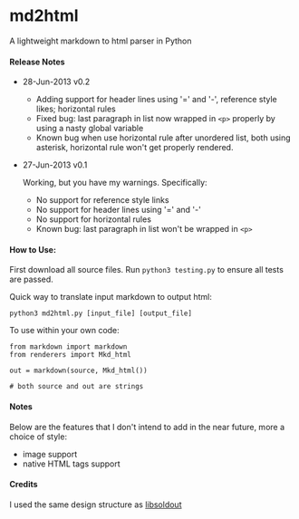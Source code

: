 md2html
=====

A lightweight markdown to html parser in Python

#### Release Notes

* 28-Jun-2013    v0.2

     * Adding support for header lines using '=' and '-', reference style likes; horizontal rules
     * Fixed bug: last paragraph in list now wrapped in `<p>` properly by using a nasty global variable
     * Known bug when use horizontal rule after unordered list, both using asterisk, horizontal rule won't get properly rendered.

* 27-Jun-2013    v0.1
     
     Working, but you have my warnings. Specifically:

     * No support for reference style links
     * No support for header lines using '=' and '-'
     * No support for horizontal rules
     * Known bug: last paragraph in list won't be wrapped in `<p>`

#### How to Use:

First download all source files. Run `python3 testing.py` to ensure all tests are passed.

Quick way to translate input markdown to output html:

    python3 md2html.py [input_file] [output_file]

To use within your own code:

    from markdown import markdown
    from renderers import Mkd_html

    out = markdown(source, Mkd_html())

    # both source and out are strings

#### Notes

Below are the features that I don't intend to add in the near future, more a choice of style:

* image support
* native HTML tags support

#### Credits

I used the same design structure as [libsoldout](http://fossil.instinctive.eu/libsoldout/home)

